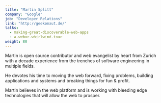 ```yaml
---
title: "Martin Splitt"
company: "Google"
job: "Developer Relations"
link: "http://geekonaut.de/"
talks:
  - making-great-discoverable-web-apps
  - a-webxr-whirlwind-tour
weight: 80
---
```


Martin is open source contributor and web evangelist by heart from Zurich with a decade experience from the trenches of software engineering in multiple fields.

He devotes his time to moving the web forward, fixing problems, building applications and systems
and breaking things for fun & profit.

Martin believes in the web platform and is working with bleeding edge technologies that will allow the web to prosper.
